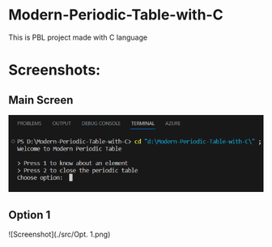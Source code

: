# Modern-Periodic-Table-with-C
This is PBL project made with  C language

# Screenshots:

## Main Screen

![Screenshot](./src/main.png)

## Option 1

![Screenshot](./src/Opt. 1.png)
